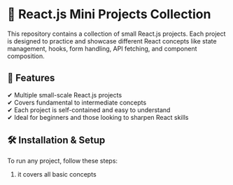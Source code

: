 # 🚀 React.js Mini Projects Collection

This repository contains a collection of small React.js projects. Each project is designed to practice and showcase different React concepts like state management, hooks, form handling, API fetching, and component composition.

## 📌 Features

✔ Multiple small-scale React.js projects  
✔ Covers fundamental to intermediate concepts  
✔ Each project is self-contained and easy to understand  
✔ Ideal for beginners and those looking to sharpen React skills

## 🛠 Installation & Setup

To run any project, follow these steps:

1. it covers all basic concepts
